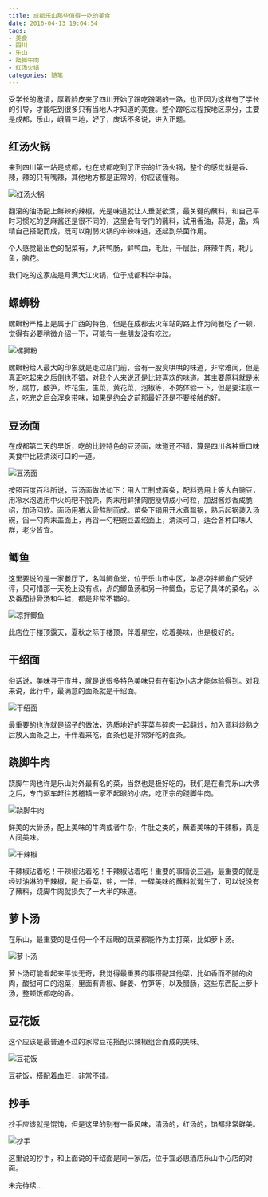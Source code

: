 ```yaml
---
title: 成都乐山那些值得一吃的美食
date: 2016-04-13 19:04:54
tags:
- 美食
- 四川
- 乐山
- 跷脚牛肉
- 红汤火锅
categories: 随笔
---
```


受学长的邀请，厚着脸皮来了四川开始了蹭吃蹭喝的一路，也正因为这样有了学长的引导，才能吃到很多只有当地人才知道的美食。整个蹭吃过程按地区来分，主要是成都，乐山，峨眉三地，好了，废话不多说，进入正题。

<!--more-->

## 红汤火锅

来到四川第一站是成都，也在成都吃到了正宗的红汤火锅，整个的感觉就是香、辣，辣的只有嘴辣，其他地方都是正常的，你应该懂得。

![红汤火锅](成都乐山那些值得一吃的美食/43589-c90c4f7c9323d451.jpg)

翻滚的油汤配上鲜辣的辣椒，光是味道就让人垂涎欲滴，最关键的蘸料，和自己平时习惯吃的芝麻酱还是很不同的，这里会有专门的蘸料，试用香油，蒜泥，盐，鸡精自己搭配而成，既可以削弱火锅的辛辣味道，还起到杀菌作用。

个人感觉最出色的配菜有，九转鸭肠，鲜鸭血，毛肚，千层肚，麻辣牛肉，耗儿鱼，脑花。

我们吃的这家店是月满大江火锅，位于成都科华中路。

## 螺蛳粉

螺蛳粉严格上是属于广西的特色，但是在成都去火车站的路上作为简餐吃了一顿，觉得有必要稍微介绍一下，可能有一些朋友没有吃过。

![螺狮粉](成都乐山那些值得一吃的美食/43589-ef2b951d023086c0.jpg)

螺蛳粉给人最大的印象就是走过店门前，会有一股臭哄哄的味道，非常难闻，但是真正吃起来之后倒也不错，对我个人来说还是比较喜欢的味道。其主要原料就是米粉，腐竹，酸笋，炸花生，生菜，黄花菜，泡椒等，不妨体验一下，但是要注意一点，吃完之后会浑身带味，如果是约会之前那最好还是不要接触的好。

## 豆汤面

在成都第二天的早饭，吃的比较特色的豆汤面，味道还不错，算是四川各种重口味美食中比较清淡可口的一道。

![豆汤面](成都乐山那些值得一吃的美食/43589-92b80d1b67a2062a.jpg)

按照百度百科所说，豆汤面做法如下：用人工制成面条，配料选用上等大白豌豆，用冷水泡透用中火炖粑不脱壳，肉末用鲜猪肉肥瘦切成小可粒，加甜酱炒香成脆绍，加汤回软。面汤用猪大骨熬制而成。苗条下锅用开水煮飘锅，熟后起锅装入汤碗，舀一勺肉末盖面上，再舀一勺粑豌豆盖绍面上，清淡可口，适合各种口味人群，老少皆宜。

## 鲫鱼

这里要说的是一家餐厅了，名叫鲫鱼堂，位于乐山市中区，单品凉拌鲫鱼广受好评，只可惜那一天晚上没有点，点的鲫鱼汤和另一种鲫鱼，忘记了具体的菜名，以及番茄排骨汤和牛蛙，都是非常不错的。

![凉拌鲫鱼](成都乐山那些值得一吃的美食/43589-bb71e003295f345e.jpg)

此店位于楼顶露天，夏秋之际于楼顶，伴着星空，吃着美味，也是极好的。

## 干绍面

俗话说，美味寻于市井，就是说很多特色美味只有在街边小店才能体验得到。对我来说，此行中，最满意的面条就是干绍面。

![干绍面](成都乐山那些值得一吃的美食/43589-e3f5a2c1a959e4cd.jpg)

最重要的也许就是绍子的做法，选质地好的芽菜与碎肉一起翻炒，加入调料炒熟之后放入面条之上，干伴着来吃，面条也是非常好吃的面条。

## 跷脚牛肉

跷脚牛肉也许是乐山对外最有名的菜，当然也是极好吃的，我们是在看完乐山大佛之后，专门驱车赶往苏稽镇一家不起眼的小店，吃正宗的跷脚牛肉。

![跷脚牛肉](成都乐山那些值得一吃的美食/43589-b2d0cf6ef69c5a51.jpg)

鲜美的大骨汤，配上美味的牛肉或者牛杂，牛肚之类的，蘸着美味的干辣椒，真是人间美味。

![干辣椒](成都乐山那些值得一吃的美食/43589-e0f7cdaf4e7d7a9a.jpg)

干辣椒沾着吃！干辣椒沾着吃！干辣椒沾着吃！重要的事情说三遍，最重要的就是经过油淋的干辣椒，配上香菜，盐，一伴，一碟美味的蘸料就诞生了，可以说没有了蘸料，跷脚牛肉就损失了一大半的味道。

## 萝卜汤

在乐山，最重要的是任何一个不起眼的蔬菜都能作为主打菜，比如萝卜汤。

![萝卜汤](成都乐山那些值得一吃的美食/43589-eec2c0abc63ff51b.jpg)

萝卜汤可能看起来平淡无奇，我觉得最重要的事搭配其他菜，比如香而不腻的卤肉，酸甜可口的泡菜，里面有青椒、鲜姜、竹笋等，以及腊肠，这些东西配上萝卜汤，整顿饭都吃的香。

## 豆花饭

这个应该是最普通不过的家常豆花搭配以辣椒组合而成的美味。

![豆花饭](成都乐山那些值得一吃的美食/43589-3345f056ae42dc08.jpg)

豆花饭，搭配着血旺，非常不错。

## 抄手

抄手应该就是馄饨，但是这里的别有一番风味，清汤的，红汤的，馅都非常鲜美。

![抄手](成都乐山那些值得一吃的美食/43589-36c51da0ff8ef531.jpg)

这里说的抄手，和上面说的干绍面是同一家店，位于宜必思酒店乐山中心店的对面。

未完待续...


